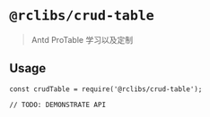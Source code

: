 # `@rclibs/crud-table`

> Antd ProTable 学习以及定制

## Usage

```
const crudTable = require('@rclibs/crud-table');

// TODO: DEMONSTRATE API
```
